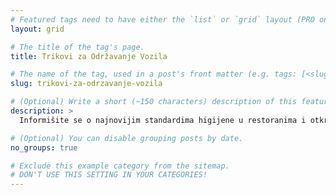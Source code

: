 ```yaml
---
# Featured tags need to have either the `list` or `grid` layout (PRO only).
layout: grid

# The title of the tag's page.
title: Trikovi za Održavanje Vozila

# The name of the tag, used in a post's front matter (e.g. tags: [<slug>]).
slug: trikovi-za-odrzavanje-vozila

# (Optional) Write a short (~150 characters) description of this featured tag.
description: >
  Informišite se o najnovijim standardima higijene u restoranima i otkrijte kako održavati čistu i bezbednu okolinu za goste.

# (Optional) You can disable grouping posts by date.
no_groups: true

# Exclude this example category from the sitemap.
# DON'T USE THIS SETTING IN YOUR CATEGORIES!
---
```

